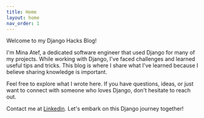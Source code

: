 ```yaml
---
title: Home
layout: home
nav_order: 1
---
```


Welcome to my Django Hacks Blog!

I'm Mina Atef, a dedicated software engineer that used Django for many of my projects. While working with Django, I've faced challenges and learned useful tips and tricks. This blog is where I share what I've learned because I believe sharing knowledge is important.


Feel free to explore what I wrote here. If you have questions, ideas, or just want to connect with someone who loves Django, don't hesitate to reach out.

Contact me at [Linkedin](https://www.linkedin.com/in/mina-atef-a88034144/). Let's embark on this Django journey together!